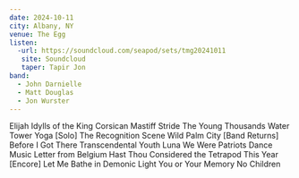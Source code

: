 ```yaml
---
date: 2024-10-11
city: Albany, NY
venue: The Egg
listen:
  -url: https://soundcloud.com/seapod/sets/tmg20241011
   site: Soundcloud
   taper: Tapir Jon
band:
  - John Darnielle
  - Matt Douglas
  - Jon Wurster
---
```

Elijah
Idylls of the King
Corsican Mastiff Stride
The Young Thousands
Water Tower
Yoga
[Solo]
The Recognition Scene
Wild Palm City
[Band Returns]
Before I Got There
Transcendental Youth
Luna
We Were Patriots
Dance Music
Letter from Belgium
Hast Thou Considered the Tetrapod
This Year
[Encore]
Let Me Bathe in Demonic Light
You or Your Memory
No Children
